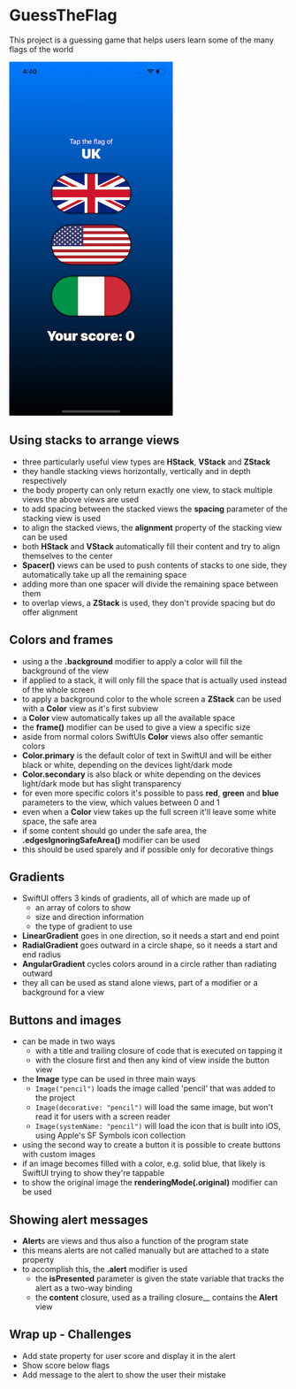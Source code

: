 # GuessTheFlag
This project is a guessing game that helps users learn some of the many flags of the world

![App screenshot](GuessTheFlag.png)


## Using stacks to arrange views
- three particularly useful view types are **HStack**, **VStack** and **ZStack**
- they handle stacking views horizontally, vertically and in depth respectively
- the body property can only return exactly one view, to stack multiple views the above views are used
- to add spacing between the stacked views the __spacing__ parameter of the stacking view is used
- to align the stacked views, the __alignment__ property of the stacking view can be used
- both __HStack__ and __VStack__ automatically fill their content and try to align themselves to the center
- **Spacer()** views can be used to push contents of stacks to one side, they automatically take up all the remaining space
- adding more than one spacer will divide the remaining space between them
- to overlap views, a __ZStack__ is used, they don't provide spacing but do offer alignment

## Colors and frames
- using a the **.background** modifier to apply a color will fill the background of the view
- if applied to a stack, it will only fill the space that is actually used instead of the whole screen
- to apply a background color to the whole screen a __ZStack__ can be used with a **Color** view as it's first subview
- a __Color__ view automatically takes up all the available space
- the **frame()** modifier can be used to give a view a specific size
- aside from normal colors SwiftUIs __Color__ views also offer semantic colors
- **Color.primary** is the default color of text in SwiftUI and will be either black or white, depending on the devices light/dark mode
- **Color.secondary** is also black or white depending on the devices light/dark mode but has slight transparency
- for even more specific colors it's possible to pass __red__, __green__ and __blue__ parameters to the view, which values between 0 and 1
- even when a __Color__ view takes up the full screen it'll leave some white space, the safe area
- if some content should go under the safe area, the **.edgesIgnoringSafeArea()** modifier can be used
- this should be used sparely and if possible only for decorative things

## Gradients
- SwiftUI offers 3 kinds of gradients, all of which are made up of
  - an array of colors to show
  - size and direction information
  - the type of gradient to use
- **LinearGradient** goes in one direction, so it needs a start and end point
- **RadialGradient** goes outward in a circle shape, so it needs a start and end radius
- **AngularGradient** cycles colors around in a circle rather than radiating outward
- they all can be used as stand alone views, part of a modifier or a background for a view

## Buttons and images
- can be made in two ways
  - with a title and trailing closure of code that is executed on tapping it
  - with the closure first and then any kind of view inside the button view
- the **Image** type can be used in three main ways
  - `Image("pencil")` loads the image called 'pencil' that was added to the project
  - `Image(decorative: "pencil")` will load the same image, but won't read it for users with a screen reader
  - `Image(systemName: "pencil")` will load the icon that is built into iOS, using Apple's SF Symbols icon collection
- using the second way to create a button it is possible to create buttons with custom images
- if an image becomes filled with a color, e.g. solid blue, that likely is SwiftUI trying to show they're tappable
- to show the original image the **renderingMode(.original)** modifier can be used

## Showing alert messages
- **Alert**s are views and thus also a function of the program state
- this means alerts are not called manually but are attached to a state property
- to accomplish this, the **.alert** modifier is used
  - the __isPresented__ parameter is given the state variable that tracks the alert as a two-way binding
  - the __content__ closure, used as a trailing closure__ contains the **Alert** view

## Wrap up - Challenges
- Add state property for user score and display it in the alert
- Show score below flags
- Add message to the alert to show the user their mistake
